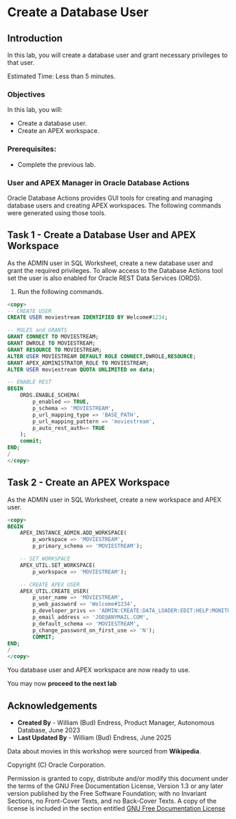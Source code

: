 # Create a Database User

## Introduction

In this lab, you will create a database user and grant necessary privileges to that user.

Estimated Time:  Less than 5 minutes.

### Objectives

In this lab, you will:

- Create a database user.
- Create an APEX workspace.

### Prerequisites:

- Complete the previous lab.

### User and APEX Manager in Oracle Database Actions

Oracle Database Actions provides GUI tools for creating and managing database users and creating APEX workspaces.  The following commands were generated using those tools.

## Task 1 - Create a Database User and APEX Workspace

As the ADMIN user in SQL Worksheet, create a new database user and grant the required privileges. To allow access to the Database Actions tool set the user is also enabled for Oracle REST Data Services (ORDS).

1.  Run the following commands.

~~~SQL
<copy>
-- CREATE USER
CREATE USER moviestream IDENTIFIED BY Welcome#1234;

-- ROLES and GRANTS
GRANT CONNECT TO MOVIESTREAM;
GRANT DWROLE TO MOVIESTREAM;
GRANT RESOURCE TO MOVIESTREAM;
ALTER USER MOVIESTREAM DEFAULT ROLE CONNECT,DWROLE,RESOURCE;
GRANT APEX_ADMINISTRATOR_ROLE TO MOVIESTREAM;
ALTER USER moviestream QUOTA UNLIMITED on data;

-- ENABLE REST
BEGIN
    ORDS.ENABLE_SCHEMA(
        p_enabled => TRUE,
        p_schema => 'MOVIESTREAM',
        p_url_mapping_type => 'BASE_PATH',
        p_url_mapping_pattern => 'moviestream',
        p_auto_rest_auth=> TRUE
    );
    commit;
END;
/
</copy>
~~~

## Task 2 - Create an APEX Workspace

As the ADMIN user in SQL Worksheet, create a new workspace and APEX user.

~~~SQL
<copy>
BEGIN
    APEX_INSTANCE_ADMIN.ADD_WORKSPACE(
        p_workspace => 'MOVIESTREAM',
        p_primary_schema => 'MOVIESTREAM');

    -- SET WORKSPACE
    APEX_UTIL.SET_WORKSPACE(
        p_workspace => 'MOVIESTREAM');

    -- CREATE APEX USER
    APEX_UTIL.CREATE_USER(
        p_user_name => 'MOVIESTREAM',
        p_web_password => 'Welcome#1234',
        p_developer_privs => 'ADMIN:CREATE:DATA_LOADER:EDIT:HELP:MONITOR:SQL',
        p_email_address => 'JOE@ANYMAIL.COM',
        p_default_schema => 'MOVIESTREAM',
        p_change_password_on_first_use => 'N');
        COMMIT;
END;
/
</copy>
~~~

You database user and APEX workspace are now ready to use.

You may now **proceed to the next lab**

## Acknowledgements

- **Created By** - William (Bud) Endress, Product Manager, Autonomous Database, June 2023  
- **Last Updated By** - William (Bud) Endress, June 2025

Data about movies in this workshop were sourced from **Wikipedia**.

Copyright (C) Oracle Corporation.

Permission is granted to copy, distribute and/or modify this document under the terms of the GNU Free Documentation License, Version 1.3 or any later version published by the Free Software Foundation;  with no Invariant Sections, no Front-Cover Texts, and no Back-Cover Texts.  A copy of the license is included in the section entitled [GNU Free Documentation License](files/gnu-free-documentation-license.txt)
